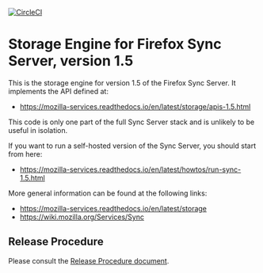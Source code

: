 [![CircleCI](https://circleci.com/gh/mozilla-services/server-syncstorage.svg?style=svg)](https://circleci.com/gh/mozilla-services/server-syncstorage)

# Storage Engine for Firefox Sync Server, version 1.5

This is the storage engine for version 1.5 of the Firefox Sync Server.
It implements the API defined at:

   * https://mozilla-services.readthedocs.io/en/latest/storage/apis-1.5.html

This code is only one part of the full Sync Server stack and is unlikely
to be useful in isolation.

If you want to run a self-hosted version of the Sync Server,
you should start from here:

   * https://mozilla-services.readthedocs.io/en/latest/howtos/run-sync-1.5.html

More general information can be found at the following links:

   * https://mozilla-services.readthedocs.io/en/latest/storage
   * https://wiki.mozilla.org/Services/Sync


## Release Procedure

Please consult the [Release Procedure document](docs/RELEASE.md).
